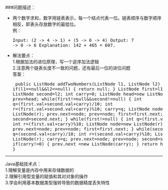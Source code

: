###问题描述：
- 两个数字求和，数字用链表表示，每一个结点代表一位。链表顺序与数字顺序相反，即表头存放数字的最低位。  
例：<pre>Input: (2 -> 4 -> 1) + (5 -> 6 -> 4)
Output: 7 -> 0 -> 6
Explanation: 142 + 465 = 607.</pre>
- 解法要点：  
1.根据加法的进位原理，写一个逆序加法逻辑  
2.注意两个链表长度不一致的问题，还有最后一位的进位问题   
答案：<pre>
     public ListNode addTwoNumbers(ListNode l1, ListNode l2) {
		if(l1==null&&l2==null) {
			return null;
		}
		ListNode first=l1;
		ListNode second=l2;
		int carry=0;
		ListNode head=new ListNode(0);
		ListNode prev=head;	
		while(first!=null&&second!=null) {
			int q=(first.val+second.val+carry)/10;
			int r=(first.val+second.val+carry)%10;
			carry=q;
			ListNode node=new ListNode(r);
			prev.next=node;
			prev=node;
			first=first.next;
			second=second.next;	
		}
		while(first!=null) {
			int q=(first.val+carry)/10;
			int r=(first.val+carry)%10;
			ListNode node=new ListNode(r);
			carry=q;
			prev.next=node;
			prev=node;
			first=first.next;
		}
		while(second!=null) {
			int q=(second.val+carry)/10;
			int r=(second.val+carry)%10;
			ListNode node=new ListNode(r);
			carry=q;
			prev.next=node;
			prev=node;
			second=second.next;	
		}
		if(carry!=0) {
			prev.next =new ListNode(carry);
		}
		return head.next;
	}
</pre> 

----------
Java基础技术点：  
1.理解变量是内存中用来存储数据的  
2.理解引用型变量的赋值和其对对象的操作  
3.学会利用基本数据类型强转导致的数据精度丢失特性